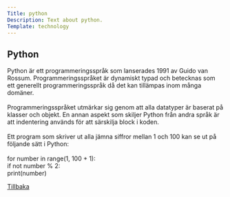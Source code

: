 ```yaml
---
Title: python
Description: Text about python.
Template: technology
---
```


<div class="flex-two">
    <h2>Python</h2>
    <p>Python är ett programmeringsspråk som lanserades 1991 av Guido van Rossum. Programmeringsspråket är dynamiskt typad och betecknas som ett generellt programmeringsspråk då det kan tillämpas inom många domäner.<br><br>
    Programmeringsspråket utmärkar sig genom att alla datatyper är baserat på klasser och objekt. En annan aspekt som skiljer Python från andra språk är att indentering används för att särskilja block i koden.<br><br>
    Ett program som skriver ut alla jämna siffror mellan 1 och 100 kan se ut på följande sätt i Python:<br><br>
    for number in range(1, 100 + 1):<br>
    if not number % 2:<br>
        print(number)<br>
    </p>
    <a href="%base_url%?/technology">Tillbaka</a></td>
</div>


